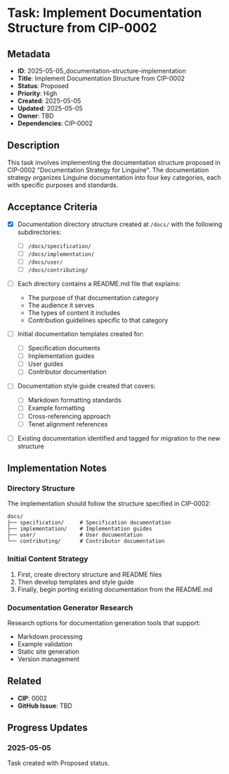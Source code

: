 # Task: Implement Documentation Structure from CIP-0002

## Metadata
- **ID**: 2025-05-05_documentation-structure-implementation
- **Title**: Implement Documentation Structure from CIP-0002
- **Status**: Proposed
- **Priority**: High
- **Created**: 2025-05-05
- **Updated**: 2025-05-05
- **Owner**: TBD
- **Dependencies**: CIP-0002

## Description

This task involves implementing the documentation structure proposed in CIP-0002 "Documentation Strategy for Linguine". The documentation strategy organizes Linguine documentation into four key categories, each with specific purposes and standards.

## Acceptance Criteria

- [x] Documentation directory structure created at `/docs/` with the following subdirectories:
  - [ ] `/docs/specification/`
  - [ ] `/docs/implementation/`
  - [ ] `/docs/user/`
  - [ ] `/docs/contributing/`

- [ ] Each directory contains a README.md file that explains:
  - The purpose of that documentation category
  - The audience it serves
  - The types of content it includes
  - Contribution guidelines specific to that category

- [ ] Initial documentation templates created for:
  - [ ] Specification documents
  - [ ] Implementation guides
  - [ ] User guides
  - [ ] Contributor documentation

- [ ] Documentation style guide created that covers:
  - [ ] Markdown formatting standards
  - [ ] Example formatting
  - [ ] Cross-referencing approach
  - [ ] Tenet alignment references

- [ ] Existing documentation identified and tagged for migration to the new structure

## Implementation Notes

### Directory Structure

The implementation should follow the structure specified in CIP-0002:

```
docs/
├── specification/     # Specification documentation
├── implementation/    # Implementation guides
├── user/              # User documentation
└── contributing/      # Contributor documentation
```

### Initial Content Strategy

1. First, create directory structure and README files
2. Then develop templates and style guide
3. Finally, begin porting existing documentation from the README.md

### Documentation Generator Research

Research options for documentation generation tools that support:
- Markdown processing
- Example validation
- Static site generation
- Version management

## Related

- **CIP**: 0002
- **GitHub Issue**: TBD

## Progress Updates

### 2025-05-05
Task created with Proposed status. 